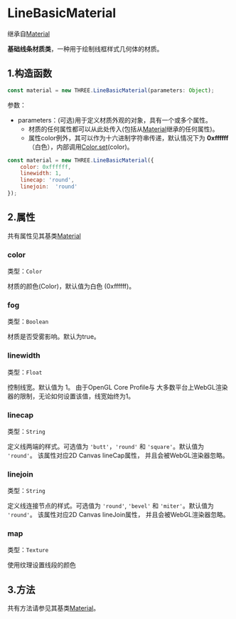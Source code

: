 # LineBasicMaterial

继承自[Material](01.Material)

**基础线条材质类**，一种用于绘制线框样式几何体的材质。



## 1.构造函数

```js
const material = new THREE.LineBasicMaterial(parameters: Object);
```

参数：

- parameters：(可选)用于定义材质外观的对象，具有一个或多个属性。
  - 材质的任何属性都可以从此处传入(包括从[Material](01.Material)继承的任何属性)。
  - 属性color例外，其可以作为十六进制字符串传递，默认情况下为 **0xffffff**（白色），内部调用[Color.set](../数学库/01.Color#set)(color)。

```js
const material = new THREE.LineBasicMaterial({
	color: 0xffffff,
	linewidth: 1,
	linecap: 'round', 
	linejoin:  'round' 
});
```



## 2.属性

共有属性见其基类[Material](01.Material)

### color

类型：`Color`

材质的颜色(Color)，默认值为白色 (0xffffff)。



### fog

类型：`Boolean`

材质是否受雾影响。默认为true。



### linewidth

类型：`Float`

控制线宽。默认值为 1。
由于OpenGL Core Profile与 大多数平台上WebGL渲染器的限制，无论如何设置该值，线宽始终为1。



### linecap 

类型：`String`

定义线两端的样式。可选值为 `'butt'`，`'round'` 和 `'square'`。默认值为 `'round'`。
该属性对应2D Canvas lineCap属性， 并且会被WebGL渲染器忽略。



### linejoin

类型：`String`

定义线连接节点的样式。可选值为 `'round'`, `'bevel'` 和 `'miter'`。默认值为 `'round'`。
该属性对应2D Canvas lineJoin属性， 并且会被WebGL渲染器忽略。



### map

类型：`Texture`

使用纹理设置线段的颜色



## 3.方法

共有方法请参见其基类[Material](01.Material)。








